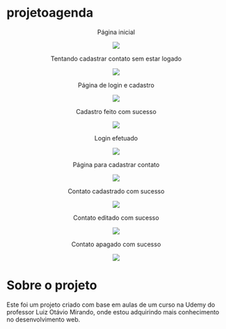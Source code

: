 # projetoagenda
<p align="center">Página inicial</p>
<div align="center">
<img src="https://user-images.githubusercontent.com/86668032/176561381-fc62c6d1-991e-4465-9f91-2ff8b781c1b2.png"/>
</div>
<p align="center">Tentando cadastrar contato sem estar logado</p>
<div align="center">
<img src="https://user-images.githubusercontent.com/86668032/176561402-27b9ef40-4607-4c35-82ae-46ecb1b3bc6d.png"/>
</div>
<p align="center">Página de login e cadastro</p>
<div align="center">
<img src="https://user-images.githubusercontent.com/86668032/176561448-3a927041-9bf0-494e-ae54-90e87beb6efb.png"/>
</div>
<p align="center">Cadastro feito com sucesso</p>
<div align="center">
<img src="https://user-images.githubusercontent.com/86668032/176561460-6c4e2073-176d-40bc-9d63-3639d79014c6.png"/>
</div>
<p align="center">Login efetuado</p>
<div align="center">
<img src="https://user-images.githubusercontent.com/86668032/176561476-2d36fb89-362a-4126-a13a-9bd466c916db.png"/>
</div>
<p align="center">Página para cadastrar contato</p>
<div align="center">
<img src="https://user-images.githubusercontent.com/86668032/176561487-77c44821-6639-4734-afdd-49b25d049643.png"/>
</div>
<p align="center">Contato cadastrado com sucesso</p>
<div align="center">
<img src="https://user-images.githubusercontent.com/86668032/176561502-f8ca93db-4cf3-4000-9d71-462f3e008d61.png"/>
</div>
<p align="center">Contato editado com sucesso</p>
<div align="center">
<img src="https://user-images.githubusercontent.com/86668032/176561518-d29b769f-e7bc-4870-a3df-a78966da66db.png"/>
</div>
<p align="center">Contato apagado com sucesso</p>
<div align="center">
<img src="https://user-images.githubusercontent.com/86668032/176561538-8952ad74-5087-4b62-ae00-780282113641.png"/>
</div>

<h1>Sobre o projeto</h1>
<p>Este foi um projeto criado com base em aulas de um curso na Udemy do professor Luiz Otávio Mirando, onde estou adquirindo mais conhecimento no desenvolvimento web.</p>

